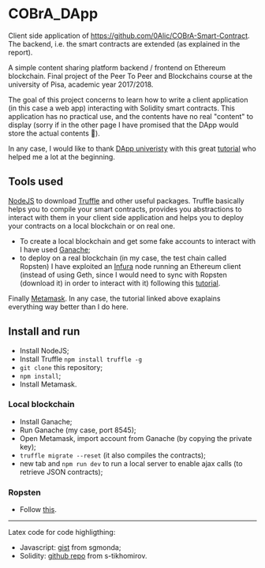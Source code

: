 # COBrA_DApp

Client side application of https://github.com/0Alic/COBrA-Smart-Contract. The backend, i.e. the smart contracts are extended (as explained in the report). 

A simple content sharing platform backend / frontend on Ethereum blockchain. Final project of the Peer To Peer and Blockchains course at the university of Pisa, academic year 2017/2018.

The goal of this project concerns to learn how to write a client application (in this case a web app) interacting with Solidity smart contracts. This application has no practical use, and the contents have no real "content" to display (sorry if in the other page I have promised that the DApp would store the actual contents :sheep:).

In any case, I would like to thank [DApp univeristy](https://github.com/dappuniversity) with this great [tutorial](https://www.youtube.com/watch?v=3681ZYbDSSk) who helped me a lot at the beginning.


## Tools used

[NodeJS](https://nodejs.org/en/) to download [Truffle](https://truffleframework.com/truffle) and other useful packages. Truffle basically helps you to compile your smart contracts, provides you abstractions to interact with them in your client side application and helps you to deploy your contracts on a local blockchain or on real one.
- To create a local blockchain and get some fake accounts to interact with I have used [Ganache](https://truffleframework.com/ganache);
- to deploy on a real blockchain (in my case, the test chain called Ropsten) I have exploited an [Infura](https://infura.io/) node running an Ethereum client (instead of using Geth, since I would need to sync with Ropsten (download it) in order to interact with it) following this [tutorial](https://truffleframework.com/tutorials/using-infura-custom-provider).

Finally [Metamask](https://metamask.io/).
In any case, the tutorial linked above exaplains everything way better than I do here.

## Install and run

- Install NodeJS;
- Install Truffle `npm install truffle -g`
- `git clone` this repository;
- `npm install`;
- Install Metamask.

### Local blockchain

- Install Ganache;
- Run Ganache (my case, port  8545);
- Open Metamask, import account from Ganache (by copying the private key);
- `truffle migrate --reset` (it also compiles the contracts);
- new tab and `npm run dev` to run a local server to enable ajax calls (to retrieve JSON contracts);

### Ropsten

- Follow [this](https://truffleframework.com/tutorials/using-infura-custom-provider).

----------

Latex code for code highligthing:
- Javascript: [gist](https://gist.github.com/sgmonda/96941051845f4430989454f1f208ada2) from sgmonda;
- Solidity: [github repo](https://github.com/s-tikhomirov/solidity-latex-highlighting) from s-tikhomirov.
